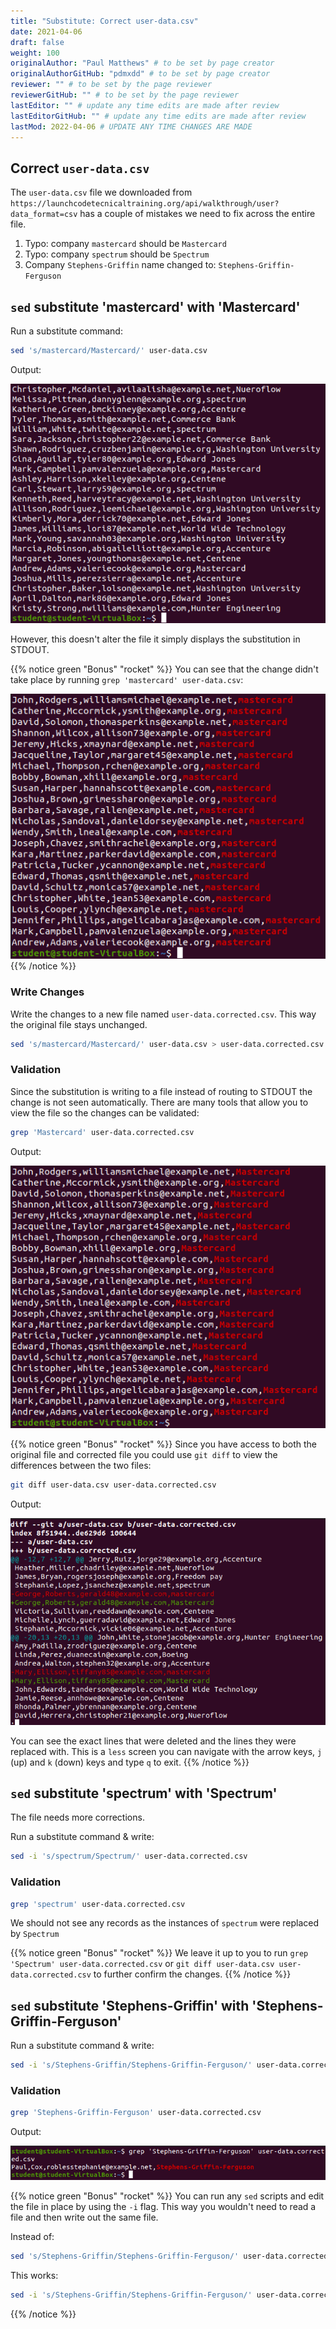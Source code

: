 ```yaml
---
title: "Substitute: Correct user-data.csv"
date: 2021-04-06
draft: false
weight: 100
originalAuthor: "Paul Matthews" # to be set by page creator
originalAuthorGitHub: "pdmxdd" # to be set by page creator
reviewer: "" # to be set by the page reviewer
reviewerGitHub: "" # to be set by the page reviewer
lastEditor: "" # update any time edits are made after review
lastEditorGitHub: "" # update any time edits are made after review
lastMod: 2022-04-06 # UPDATE ANY TIME CHANGES ARE MADE
---
```


## Correct `user-data.csv`

The `user-data.csv` file we downloaded from `https://launchcodetecnicaltraining.org/api/walkthrough/user?data_format=csv` has a couple of mistakes we need to fix across the entire file.

1. Typo: company `mastercard` should be `Mastercard`
1. Typo: company `spectrum` should be `Spectrum`
1. Company `Stephens-Griffin` name changed to: `Stephens-Griffin-Ferguson`

## `sed` substitute 'mastercard' with 'Mastercard'

Run a substitute command:

```bash
sed 's/mastercard/Mastercard/' user-data.csv
```

Output:

![sed 's/mastercard/Mastercard/' user-data.csv output](pictures/sed-s-m-M.png?classes=border)

However, this doesn't alter the file it simply displays the substitution in STDOUT.

{{% notice green "Bonus" "rocket" %}}
You can see that the change didn't take place by running `grep 'mastercard' user-data.csv`:

![grep 'mastercard' user-data.csv output](pictures/grep-mastercard.png?classes=border)
{{% /notice %}}

### Write Changes

Write the changes to a new file named `user-data.corrected.csv`. This way the original file stays unchanged.

```bash
sed 's/mastercard/Mastercard/' user-data.csv > user-data.corrected.csv
```

### Validation

Since the substitution is writing to a file instead of routing to STDOUT the change is not seen automatically. There are many tools that allow you to view the file so the changes can be validated:

```bash
grep 'Mastercard' user-data.corrected.csv
```

Output:

![grep 'Mastercard' user-data.corrected.csv](pictures/grep-mastercard-corrected.png?classes=border)

{{% notice green "Bonus" "rocket" %}}
Since you have access to both the original file and corrected file you could use `git diff` to view the differences between the two files:

```bash
git diff user-data.csv user-data.corrected.csv
```

Output:

![git diff user-data.csv user-data.corrected.csv output](pictures/git-diff.png?classes=border)

You can see the exact lines that were deleted and the lines they were replaced with. This is a `less` screen you can navigate with the arrow keys, `j` (up) and `k` (down) keys and type `q` to exit. 
{{% /notice %}}

## `sed` substitute 'spectrum' with 'Spectrum'

The file needs more corrections.

Run a substitute command & write:

```bash
sed -i 's/spectrum/Spectrum/' user-data.corrected.csv
```

### Validation

```bash
grep 'spectrum' user-data.corrected.csv
```

We should not see any records as the instances of `spectrum` were replaced by `Spectrum`

{{% notice green "Bonus" "rocket" %}}
We leave it up to you to run `grep 'Spectrum' user-data.corrected.csv` or `git diff user-data.csv user-data.corrected.csv` to further confirm the changes.
{{% /notice %}}

## `sed` substitute 'Stephens-Griffin' with 'Stephens-Griffin-Ferguson'

Run a substitute command & write:

```bash
sed -i 's/Stephens-Griffin/Stephens-Griffin-Ferguson/' user-data.corrected.csv
```

### Validation

```bash
grep 'Stephens-Griffin-Ferguson' user-data.corrected.csv
```

Output:

![grep 'Stephens-Griffin-Ferguson' user-data.corrected.csv output](pictures/grep-stephens-griffin-ferguson.png?classes=border)

{{% notice green "Bonus" "rocket" %}}
You can run any `sed` scripts and edit the file in place by using the `-i` flag. This way you wouldn't need to read a file and then write out the same file.

Instead of:

```bash
sed 's/Stephens-Griffin/Stephens-Griffin-Ferguson/' user-data.corrected.csv > user-data.corrected.csv
```

This works:

```bash
sed -i 's/Stephens-Griffin/Stephens-Griffin-Ferguson/' user-data.corrected.csv
```
{{% /notice %}}
